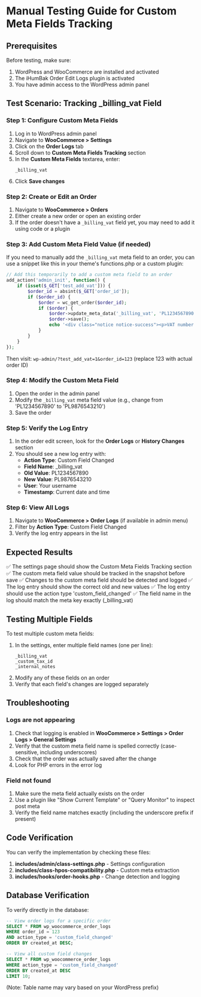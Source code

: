 # Manual Testing Guide for Custom Meta Fields Tracking

## Prerequisites

Before testing, make sure:
1. WordPress and WooCommerce are installed and activated
2. The iHumBak Order Edit Logs plugin is activated
3. You have admin access to the WordPress admin panel

## Test Scenario: Tracking _billing_vat Field

### Step 1: Configure Custom Meta Fields

1. Log in to WordPress admin panel
2. Navigate to **WooCommerce > Settings**
3. Click on the **Order Logs** tab
4. Scroll down to **Custom Meta Fields Tracking** section
5. In the **Custom Meta Fields** textarea, enter:
   ```
   _billing_vat
   ```
6. Click **Save changes**

### Step 2: Create or Edit an Order

1. Navigate to **WooCommerce > Orders**
2. Either create a new order or open an existing order
3. If the order doesn't have a `_billing_vat` field yet, you may need to add it using code or a plugin

### Step 3: Add Custom Meta Field Value (if needed)

If you need to manually add the `_billing_vat` meta field to an order, you can use a snippet like this in your theme's functions.php or a custom plugin:

```php
// Add this temporarily to add a custom meta field to an order
add_action('admin_init', function() {
    if (isset($_GET['test_add_vat'])) {
        $order_id = absint($_GET['order_id']);
        if ($order_id) {
            $order = wc_get_order($order_id);
            if ($order) {
                $order->update_meta_data('_billing_vat', 'PL1234567890');
                $order->save();
                echo '<div class="notice notice-success"><p>VAT number added!</p></div>';
            }
        }
    }
});
```

Then visit: `wp-admin/?test_add_vat=1&order_id=123` (replace 123 with actual order ID)

### Step 4: Modify the Custom Meta Field

1. Open the order in the admin panel
2. Modify the `_billing_vat` meta field value (e.g., change from 'PL1234567890' to 'PL9876543210')
3. Save the order

### Step 5: Verify the Log Entry

1. In the order edit screen, look for the **Order Logs** or **History Changes** section
2. You should see a new log entry with:
   - **Action Type**: Custom Field Changed
   - **Field Name**: _billing_vat
   - **Old Value**: PL1234567890
   - **New Value**: PL9876543210
   - **User**: Your username
   - **Timestamp**: Current date and time

### Step 6: View All Logs

1. Navigate to **WooCommerce > Order Logs** (if available in admin menu)
2. Filter by **Action Type**: Custom Field Changed
3. Verify the log entry appears in the list

## Expected Results

✅ The settings page should show the Custom Meta Fields Tracking section
✅ The custom meta field value should be tracked in the snapshot before save
✅ Changes to the custom meta field should be detected and logged
✅ The log entry should show the correct old and new values
✅ The log entry should use the action type 'custom_field_changed'
✅ The field name in the log should match the meta key exactly (_billing_vat)

## Testing Multiple Fields

To test multiple custom meta fields:

1. In the settings, enter multiple field names (one per line):
   ```
   _billing_vat
   _custom_tax_id
   _internal_notes
   ```
2. Modify any of these fields on an order
3. Verify that each field's changes are logged separately

## Troubleshooting

### Logs are not appearing

1. Check that logging is enabled in **WooCommerce > Settings > Order Logs > General Settings**
2. Verify that the custom meta field name is spelled correctly (case-sensitive, including underscores)
3. Check that the order was actually saved after the change
4. Look for PHP errors in the error log

### Field not found

1. Make sure the meta field actually exists on the order
2. Use a plugin like "Show Current Template" or "Query Monitor" to inspect post meta
3. Verify the field name matches exactly (including the underscore prefix if present)

## Code Verification

You can verify the implementation by checking these files:

1. **includes/admin/class-settings.php** - Settings configuration
2. **includes/class-hpos-compatibility.php** - Custom meta extraction
3. **includes/hooks/order-hooks.php** - Change detection and logging

## Database Verification

To verify directly in the database:

```sql
-- View order logs for a specific order
SELECT * FROM wp_woocommerce_order_logs 
WHERE order_id = 123 
AND action_type = 'custom_field_changed'
ORDER BY created_at DESC;

-- View all custom field changes
SELECT * FROM wp_woocommerce_order_logs 
WHERE action_type = 'custom_field_changed'
ORDER BY created_at DESC
LIMIT 10;
```

(Note: Table name may vary based on your WordPress prefix)
